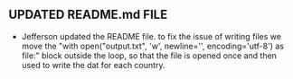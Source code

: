 ## UPDATED README.md FILE
- Jefferson updated the README file.
to fix the issue of writing files  we move the "with open("output.txt", 'w', newline='', encoding='utf-8') as file:" block outside the loop, so that the file is opened once and then used to write the dat for each country.